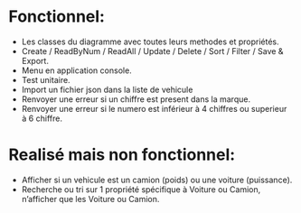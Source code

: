# Fonctionnel:

- Les classes du diagramme avec toutes leurs methodes et propriétés.
- Create / ReadByNum / ReadAll / Update / Delete / Sort / Filter / Save & Export.
- Menu en application console.
- Test unitaire.
- Import un fichier json dans la liste de vehicule
- Renvoyer une erreur si un chiffre est present dans la marque.
- Renvoyer une erreur si le numero est inférieur à 4 chiffres ou superieur à 6 chiffre.


# Realisé mais non fonctionnel:

- Afficher si un vehicule est un camion (poids) ou une voiture (puissance).
- Recherche ou tri sur 1 propriété spécifique à Voiture ou Camion, n’afficher que les Voiture ou Camion.